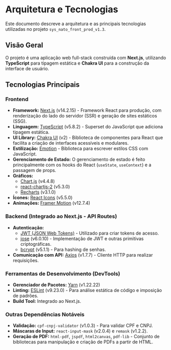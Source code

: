 # Arquitetura e Tecnologias

Este documento descreve a arquitetura e as principais tecnologias utilizadas no projeto `sys_nato_front_prod_v1.3`.

## Visão Geral

O projeto é uma aplicação web full-stack construída com **Next.js**, utilizando **TypeScript** para tipagem estática e **Chakra UI** para a construção da interface de usuário.

## Tecnologias Principais

### Frontend

*   **Framework:** [Next.js](https://nextjs.org/) (v14.2.15) - Framework React para produção, com renderização do lado do servidor (SSR) e geração de sites estáticos (SSG).
*   **Linguagem:** [TypeScript](https://www.typescriptlang.org/) (v5.8.2) - Superset do JavaScript que adiciona tipagem estática.
*   **UI Library:** [Chakra UI](https://chakra-ui.com/) (v2) - Biblioteca de componentes para React que facilita a criação de interfaces acessíveis e modulares.
*   **Estilização:** [Emotion](https://emotion.sh/) - Biblioteca para escrever estilos CSS com JavaScript.
*   **Gerenciamento de Estado:** O gerenciamento de estado é feito principalmente com os hooks do React (`useState`, `useContext`) e a passagem de props.
*   **Gráficos:**
    *   [Chart.js](https://www.chartjs.org/) (v4.4.8)
    *   [react-chartjs-2](https://react-chartjs-2.js.org/) (v5.3.0)
    *   [Recharts](https://recharts.org/) (v3.1.0)
*   **Ícones:** [React Icons](https://react-icons.github.io/react-icons/) (v5.5.0)
*   **Animações:** [Framer Motion](https://www.framer.com/motion/) (v12.7.4)

### Backend (Integrado ao Next.js - API Routes)

*   **Autenticação:**
    *   [JWT (JSON Web Tokens)](https://jwt.io/) - Utilizado para criar tokens de acesso.
    *   [jose](https://github.com/panva/jose) (v6.0.10) - Implementação de JWT e outras primitivas criptográficas.
    *   [bcrypt](https://github.com/kelektiv/node.bcrypt.js) (v5.1.1) - Para hashing de senhas.
*   **Comunicação com API:** [Axios](https://axios-http.com/) (v1.7.7) - Cliente HTTP para realizar requisições.

### Ferramentas de Desenvolvimento (DevTools)

*   **Gerenciador de Pacotes:** [Yarn](https://yarnpkg.com/) (v1.22.22)
*   **Linting:** [ESLint](https://eslint.org/) (v9.23.0) - Para análise estática de código e imposição de padrões.
*   **Build Tool:** Integrado ao Next.js.

### Outras Dependências Notáveis

*   **Validação:** `cpf-cnpj-validator` (v1.0.3) - Para validar CPF e CNPJ.
*   **Máscaras de Input:** `react-input-mask` (v2.0.4) e `remask` (v1.2.2).
*   **Geração de PDF:** `html-pdf`, `jspdf`, `html2canvas`, `pdf-lib` - Conjunto de bibliotecas para manipulação e criação de PDFs a partir de HTML.
